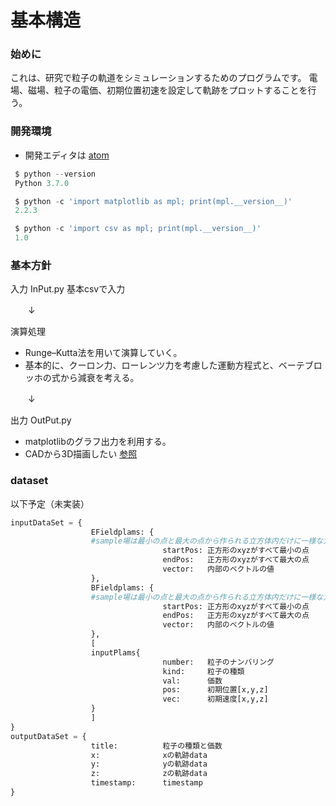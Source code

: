 # 基本構造

### 始めに
これは、研究で粒子の軌道をシミュレーションするためのプログラムです。
電場、磁場、粒子の電価、初期位置初速を設定して軌跡をプロットすることを行う。
### 開発環境

- 開発エディタは [atom](https://atom.io)

```Python
 $ python --version
 Python 3.7.0

 $ python -c 'import matplotlib as mpl; print(mpl.__version__)'
 2.2.3

 $ python -c 'import csv as mpl; print(mpl.__version__)'
 1.0
```
### 基本方針

 入力 InPut.py
 基本csvで入力

 　　↓　　　

演算処理
- Runge–Kutta法を用いて演算していく。
- 基本的に、クーロン力、ローレンツ力を考慮した運動方程式と、ベーテブロッホの式から減衰を考える。

　　↓　

出力 OutPut.py
- matplotlibのグラフ出力を利用する。
- CADから3D描画したい [参照](https://resp-kke.azurewebsites.net/2020/02/24/programtipspython_plotly3d/)


### dataset
以下予定（未実装）
```Python
inputDataSet = {
                  EFieldplams: {
                  #sample場は最小の点と最大の点から作られる立方体内だけに一様な力がかかる場をつかう
                                  startPos: 正方形のxyzがすべて最小の点
                                  endPos:   正方形のxyzがすべて最大の点
                                  vector:   内部のベクトルの値
                  },
                  BFieldplams: {
                  #sample場は最小の点と最大の点から作られる立方体内だけに一様な力がかかる場をつかう
                                  startPos: 正方形のxyzがすべて最小の点
                                  endPos:   正方形のxyzがすべて最大の点
                                  vector:   内部のベクトルの値
                  },
                  [
                  inputPlams{
                                  number:   粒子のナンバリング
                                  kind:     粒子の種類
                                  val:      価数
                                  pos:      初期位置[x,y,z]
                                  vec:      初期速度[x,y,z]  
                  }
                  ]
}
outputDataSet = {
                  title:          粒子の種類と価数
                  x:              xの軌跡data
                  y:              yの軌跡data
                  z:              zの軌跡data
                  timestamp:      timestamp
}

```
